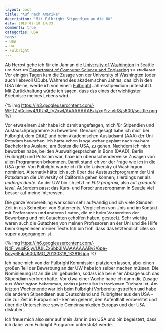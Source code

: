 ```yaml
---
layout: post
title: "Auf nach Amerika"
description: "Mit Fulbright Stipendium an die UW"
date: 2013-03-19 14:33
comments: true
categories: USA
tags:
- USA
- UW
- Fulbright
---
```


Ab Herbst gehe ich für ein Jahr an die [University of Washington](https://www.washington.edu/) in Seattle um dort am [Department of Computer Science and Engieering](http://www.cs.washington.edu/) zu studieren. Vor einigen Tagen kam die Zusage von der University of Washington (oder auch liebevoll UDub). Während des akademischen Jahres, das ich in den USA bleibe, werde ich von einem [Fulbright](https://en.wikipedia.org/wiki/Fulbright_Program) Jahresstipendium unterstützt. Mit Zurückhaltung würde ich sagen, dass das eines der wichtigsten Erlebnisse meines Lebens wird.

{% img https://lh3.googleusercontent.com/-WFTZpOclcw4/UUh8_fy2xwI/AAAAAAAABvk/xgYiv-vIrf8/s600/seattle.png %}

Vor etwa einem Jahr habe ich damit angefangen, mich für Stipendien und Austauschprogramme zu bewerben. Genauer gesagt habe ich mich bei Fulbright, dem [DAAD](https://www.daad.org/) und beim Akademischen Ausladsamt (AAA) der Uni Potsdam beworben. Ich hatte schon lange vorher geplant nach meinem Bachelor ins Ausland, am Besten die USA, zu gehen. Nachdem ich mich beworben habe, bei den Auswahlgesprächen in Bonn (DAAD), Berlin (Fulbright) und Potsdam war, habe ich überraschenderweise Zusagen von allen Programmen bekommen. Damit stand ich vor der Frage wie ich in die USA gehe. Von Fulbright wurde ich für die University of Washington nominiert. Alternativ hätte ich auch über das Austauschprogramm der Uni Potsdam an die University of California gehen können; allerdings nur als *undergraduate*. An der UW bin ich jetzt im *PhD program*, also auf *graduate level*. Außerdem passt das Kurs- und Forschungsprogramm in Seattle viel besser auf meine Interessen.

Die ganze Vorbereitung war schon sehr aufwändig und ich viele Stunden Zeit in das Schreiben von Statements, Vergleichen von Unis und im Kontakt mit Professoren und anderen Leuten, die mir beim Vorbereiten der Bewerbung und mit Gutachten geholfen haben, gesteckt. Sehr wichtig waren auch die Gutachten von meinen Professoren an der Uni und die Hilfe beim Gegenlesen meiner Texte. Ich bin froh, dass das letztendlich alles so super ausgegangen ist.

{% img https://lh6.googleusercontent.com/-N4F_wuqRSjw/UUiLZxSbb3I/AAAAAAAABv8/6pe-Bovy6F4/s600/IMG_20130318_182816.jpg %}

Ich habe mich von der Fulbright Kommission platzieren lassen, aber einen großen Teil der Bewerbung an der UW habe ich selber machen müssen. Die Nominierung ist an die Uni gebunden, sodass ich bei einer Absage auch das Stipendium verloren hätte. Vor etwa einer Woche habe ich dann die Zusage aus Washington bekommen, sodass jetzt alles in trockenen Tüchern ist. Am letzten Wochenende war ich beim Fulbright Vorbereitungstreffen und habe die anderen Stipendiaten aus Deutschland und Fulbrighter aus den USA - die zur Zeit in Europa sind - kennen gelernt, den Aufenthalt vorbereitet und über die Unterschiede sowie Gemeinsamkeiten Europas und der USA diskutiert.

Ich freue mich also sehr auf mein Jahr in den USA und bin begeistert, dass ich dabei vom Fulbright Programm unterstützt werde.
